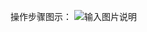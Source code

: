 操作步骤图示：
![输入图片说明](https://images.gitee.com/uploads/images/2021/0518/154703_467457a7_8867015.png "屏幕截图.png")